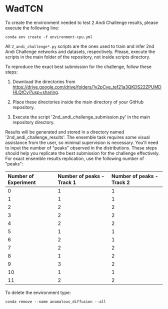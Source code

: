 # WadTCN
To create the environment needed to test 2 Andi Challenge results, please execute the following line:

    conda env create -f environment-cpu.yml

All `2_andi_challenge*.py` scripts are the ones used to train and infer 2nd Andi Challenge networks and datasets, respectively. Please, execute the scripts in the main folder of the repository, not inside scripts directory.

To reproduce the exact best submission for the challenge, follow these steps:

  
1. Download the directories from
    https://drive.google.com/drive/folders/1y2pCye_tef21a3QKDS22ZPUMDHLQtCvj?usp=sharing.

2. Place these directories inside the main directory of your GitHub repository.

3. Execute the script '2nd_andi_challenge_submission.py' in the main repository directory.
    
Results will be generated and stored in a directory named '2nd_andi_challenge_results'. The ensemble task requires some visual assistance from the user, so minimal supervision is necessary. You'll need to input the number of "peaks" observed in the distributions. These steps should help you replicate the best submission for the challenge effectively. For exact ensemble results replication, use the following number of "peaks":

|Number of Experiment|Number of peaks - Track 1|Number of peaks - Track 2|
|:----|:----|:----|
|0|1|1|
|1|1|1|
|2|2|2|
|3|2|2|
|4|2|2|
|5|1|1|
|6|2|1|
|7|2|2|
|8|1|2|
|9|3|2|
|10|1|1|
|11|2|2|


To delete the environment type:

    conda remove --name anomalous_diffusion --all

